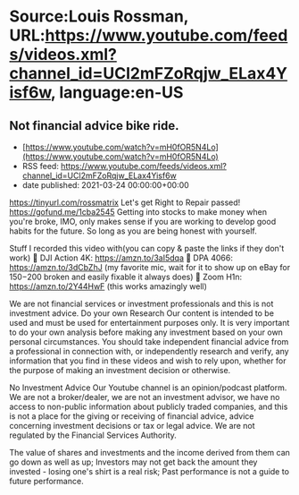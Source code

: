 # Source:Louis Rossman, URL:https://www.youtube.com/feeds/videos.xml?channel_id=UCl2mFZoRqjw_ELax4Yisf6w, language:en-US

## Not financial advice bike ride.
 - [https://www.youtube.com/watch?v=mH0fOR5N4Lo](https://www.youtube.com/watch?v=mH0fOR5N4Lo)
 - RSS feed: https://www.youtube.com/feeds/videos.xml?channel_id=UCl2mFZoRqjw_ELax4Yisf6w
 - date published: 2021-03-24 00:00:00+00:00

https://tinyurl.com/rossmatrix
Let's get Right to Repair passed! https://gofund.me/1cba2545
Getting into stocks to make money when you're broke, IMO, only makes sense if you are working to develop good habits for the future. So long as you are being honest with yourself. 

Stuff I recorded this video with(you can copy & paste the links if they don't work)
🔵 DJI Action 4K: https://amzn.to/3aI5dqa
🔵 DPA 4066: https://amzn.to/3dCbZhJ (my favorite mic, wait for it to show up on eBay for $150-$200 broken and easily fixable it always does)
🔵 Zoom H1n: https://amzn.to/2Y44HwF (this works amazingly well)


We are not financial services or investment professionals and this is not investment advice. Do your own Research
Our content is intended to be used and must be used for entertainment purposes only. It is very important to do your own analysis before making any investment based on your own personal circumstances. You should take independent financial advice from a professional in connection with, or independently research and verify, any information that you find in these videos and wish to rely upon, whether for the purpose of making an investment decision or otherwise.

No Investment Advice
Our Youtube channel is an opinion/podcast platform. We are not a broker/dealer, we are not an investment advisor, we have no access to non-public information about publicly traded companies, and this is not a place for the giving or receiving of financial advice, advice concerning investment decisions or tax or legal advice. We are not regulated by the Financial Services Authority.

The value of shares and investments and the income derived from them can go down as well as up;
Investors may not get back the amount they invested - losing one's shirt is a real risk;
Past performance is not a guide to future performance.

